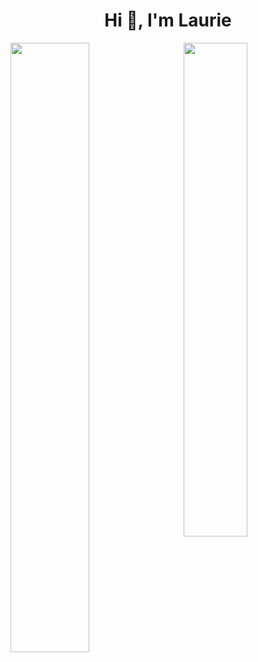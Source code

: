 <h1 align="center">Hi 👋, I'm Laurie</h1>

<img align="left" width="50%" src="https://github-readme-stats.vercel.app/api?username=Pecunia201&count_private=true&show_icons=true&include_all_commits=true&hide_rank=true&hide_border=true&hide_title=true&title_color=402f65&bg_color=00000000"> 
<img align="right" width="45%" src="https://github-readme-stats.vercel.app/api/top-langs/?username=Pecunia201&hide=html&hide_border=true&hide_title=true&langs_count=10&layout=compact&bg_color=00000000">
